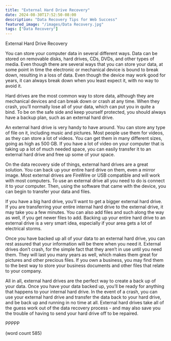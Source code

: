 ```yaml
---
title: "External Hard Drive Recovery"
date: 2024-08-30T17:52:50-08:00
description: "Data Recovery Tips for Web Success"
featured_image: "/images/Data Recovery.jpg"
tags: ["Data Recovery"]
---
```


External Hard Drive Recovery

You can store your computer data in several different ways.  Data can be stored on removable disks, hard drives, CDs, DVDs, and other types of media.  Even though there are several ways that you can store your data, at some point in time the electronic or mechanical device is bound to break down, resulting in a loss of data.  Even though the device may work good for years, it can always break down when you least expect it, with no way to avoid it.

Hard drives are the most common way to store data, although they are mechanical devices and can break down or crash at any time.  When they crash, you’ll normally lose all of your data, which can put you in quite a bind.  To be on the safe side and keep yourself protected, you should always have a backup plan, such as an external hard drive.

An external hard drive is very handy to have around.  You can store any type of file on it, including music and pictures.  Most people use them for videos, as they can store a lot of videos.  You can get them in many different sizes, going as high as 500 GB.  If you have a lot of video on your computer that is taking up a lot of much needed space, you can easily transfer it to an external hard drive and free up some of your space.

On the data recovery side of things, external hard drives are a great solution.  You can back up your entire hard drive on them, even a mirror image.  Most external drives are FireWire or USB compatible and will work with most computers.  To use an external drive all you need to do is connect it to your computer.  Then, using the software that came with the device, you can begin to transfer your data and files.

If you have a big hard drive, you’ll want to get a bigger external hard drive.  If you are transferring your entire internal hard drive to the external drive, it may take you a few minutes.  You can also add files and such along the way as well, if you get newer files to add.  Backing up your entire hard drive to an external drive is a very smart idea, especially if your area gets a lot of electrical storms.

Once you have backed up all of your data to an external hard drive, you can rest assured that your information will be there when you need it.  External drives don’t crash, for the simple fact that they aren’t in use until you need them.  They will last you many years as well, which makes them great for pictures and other precious files.  If you own a business, you may find them to the best way to store your business documents and other files that relate to your company.

All in all, external hard drives are the perfect way to create a back up of your data.  Once you have your data backed up, you’ll be ready for anything that happens to your internal hard drive.  In the event of a crash, you can use your external hard drive and transfer the data back to your hard drive, and be back up and running in no time at all.  External hard drives take all of the guess work out of the data recovery process - and may also save you the trouble of having to send your hard drive off to be repaired.

PPPPP

(word count 585)
